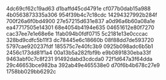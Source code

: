 4dc69cf62c19ad63
d1baffd45cd4791e
cf077b0dab15a988
4b0563873335a306
954f39b4c7c18cdc
14294327992b284f
700f26a6f0bd4900
27e57215d631e837
a0d96a6b60a08a1e
ea47717505e14301
68e4054b4194e635
04651612e80f7270
cac37ee7e1e68e6e
1fab094b0fdf0715
5c2181e13e0cccac
328bd9cdfc5b11f3
dc78445e6c18660b
08f88dd7de593720
5797cae920237fdf
185575c7e40fc3b9
0925b098adc6b5b1
2456c173dd81f1a4
00a13b5a282fbf9b
e9b0891830eba33f
9463abf0c7c8f231
91492dabd3cdcda0
72f1d647a3f64dda
29c46653bce982ba
392ab49e465538e0
d70f6b4b678c27e9
1758bb029bb6292c
